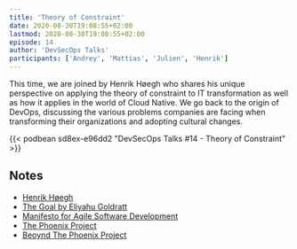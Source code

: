 ```yaml
---
title: 'Theory of Constraint'
date: 2020-08-30T19:08:55+02:00
lastmod: 2020-08-30T19:08:55+02:00
episode: 14
author: 'DevSecOps Talks'
participants: ['Andrey', 'Mattias', 'Julien', 'Henrik']
---
```


This time, we are joined by Henrik Høegh who shares his unique perspective on applying the theory of constraint to IT transformation as well as how it applies in the world of Cloud Native.
We go back to the origin of DevOps, discussing the various problems companies are facing when transforming their organizations and adopting cultural changes.

<!--more-->

<!-- Player -->

{{< podbean sd8ex-e96dd2 "DevSecOps Talks #14 - Theory of Constraint" >}}

## Notes

- [Henrik Høegh](https://www.linkedin.com/in/henrikrenehoegh/)
- [The Goal by Eliyahu Goldratt](https://en.wikipedia.org/wiki/The_Goal_(novel))
- [Manifesto for Agile Software Development](https://agilemanifesto.org/)
- [The Phoenix Project](https://itrevolution.com/book/the-phoenix-project/)
- [Beoynd The Phoenix Project](https://www.audible.co.uk/pd/Beyond-the-Phoenix-Project-Audiobook/B07B7CH7FQ?source_code=M2M30DFT1Bk13108101801SV&)
